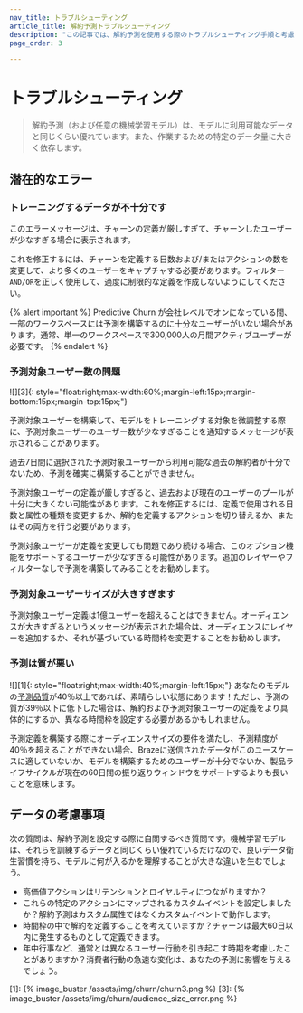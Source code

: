 ```yaml
---
nav_title: トラブルシューティング
article_title: 解約予測トラブルシューティング
description: "この記事では、解約予測を使用する際のトラブルシューティング手順と考慮事項について説明します。"
page_order: 3

---
```


# トラブルシューティング

> 解約予測（および任意の機械学習モデル）は、モデルに利用可能なデータと同じくらい優れています。また、作業するための特定のデータ量に大きく依存します。 

## 潜在的なエラー

### トレーニングするデータが不十分です 

このエラーメッセージは、チャーンの定義が厳しすぎて、チャーンしたユーザーが少なすぎる場合に表示されます。 

これを修正するには、チャーンを定義する日数および/またはアクションの数を変更して、より多くのユーザーをキャプチャする必要があります。フィルター`AND/OR`を正しく使用して、過度に制限的な定義を作成しないようにしてください。 

{% alert important %}
Predictive Churn が会社レベルでオンになっている間、一部のワークスペースには予測を構築するのに十分なユーザーがいない場合があります。通常、単一のワークスペースで300,000人の月間アクティブユーザーが必要です。
{% endalert %}

### 予測対象ユーザー数の問題

![][3]{: style="float:right;max-width:60%;margin-left:15px;margin-bottom:15px;margin-top:15px;"}

予測対象ユーザーを構築して、モデルをトレーニングする対象を微調整する際に、予測対象ユーザーのユーザー数が少なすぎることを通知するメッセージが表示されることがあります。 

過去7日間に選択された予測対象ユーザーから利用可能な過去の解約者が十分でないため、予測を確実に構築することができません。

予測対象ユーザーの定義が厳しすぎると、過去および現在のユーザーのプールが十分に大きくない可能性があります。これを修正するには、定義で使用される日数と属性の種類を変更するか、解約を定義するアクションを切り替えるか、またはその両方を行う必要があります。 

予測対象ユーザーが定義を変更しても問題であり続ける場合、このオプション機能をサポートするユーザーが少なすぎる可能性があります。追加のレイヤーやフィルターなしで予測を構築してみることをお勧めします。 

### 予測対象ユーザーサイズが大きすぎます

予測対象ユーザー定義は1億ユーザーを超えることはできません。オーディエンスが大きすぎるというメッセージが表示された場合は、オーディエンスにレイヤーを追加するか、それが基づいている時間枠を変更することをお勧めします。

### 予測は質が悪い

![][1]{: style="float:right;max-width:40%;margin-left:15px;"}
あなたのモデルの[予測品質]({{site.baseurl}}/user_guide/predictive_suite/predictive_churn/prediction_analytics/prediction_quality/)が40％以上であれば、素晴らしい状態にあります！ただし、予測の質が39％以下に低下した場合は、解約および予測対象ユーザーの定義をより具体的にするか、異なる時間枠を設定する必要があるかもしれません。 

予測定義を構築する際にオーディエンスサイズの要件を満たし、予測精度が40％を超えることができない場合、Brazeに送信されたデータがこのユースケースに適していないか、モデルを構築するためのユーザーが十分でないか、製品ライフサイクルが現在の60日間の振り返りウィンドウをサポートするよりも長いことを意味します。 

## データの考慮事項

次の質問は、解約予測を設定する際に自問するべき質問です。機械学習モデルは、それらを訓練するデータと同じくらい優れているだけなので、良いデータ衛生習慣を持ち、モデルに何が入るかを理解することが大きな違いを生むでしょう。

- 高価値アクションはリテンションとロイヤルティにつながりますか？
- これらの特定のアクションにマップされるカスタムイベントを設定しましたか？解約予測はカスタム属性ではなくカスタムイベントで動作します。
- 時間枠の中で解約を定義することを考えていますか？チャーンは最大60日以内に発生するものとして定義できます。
- 年中行事など、通常とは異なるユーザー行動を引き起こす時期を考慮したことがありますか？消費者行動の急速な変化は、あなたの予測に影響を与えるでしょう。 

[1]: {% image_buster /assets/img/churn/churn3.png %}
[3]: {% image_buster /assets/img/churn/audience_size_error.png %}
